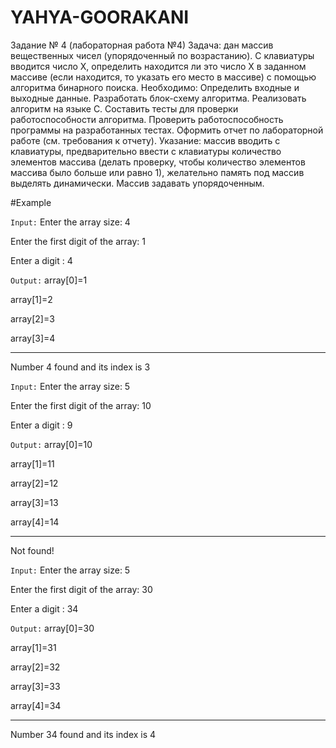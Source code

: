 # YAHYA-GOORAKANI

Задание № 4 (лабораторная работа №4)
 Задача: дан массив вещественных чисел (упорядоченный по возрастанию). С клавиатуры вводится число Х, определить находится ли это число Х в заданном массиве (если находится, то указать его место в массиве) с помощью алгоритма бинарного поиска.
 Необходимо:
 Определить входные и выходные данные.
 Разработать блок-схему алгоритма.
 Реализовать алгоритм на языке С.
 Составить тесты для проверки работоспособности алгоритма.
 Проверить работоспособность программы на разработанных тестах.
 Оформить отчет по лабораторной работе (см. требования к отчету).
 Указание:  массив вводить с клавиатуры, предварительно ввести с клавиатуры количество элементов массива (делать проверку, чтобы количество элементов массива было больше или равно 1), желательно память под массив выделять динамически. Массив задавать упорядоченным.


 #Example

 `Input:`
 Enter the array size: 4

Enter the first digit of the array: 1

Enter a digit : 4

`Output:`
array[0]=1

array[1]=2

array[2]=3

array[3]=4
____________________

Number 4 found and its index is 3

`Input:`
Enter the array size: 5

Enter the first digit of the array: 10

Enter a digit : 9

`Output:`
array[0]=10

array[1]=11

array[2]=12

array[3]=13

array[4]=14
____________________

Not found!

`Input:`
Enter the array size: 5

Enter the first digit of the array: 30

Enter a digit : 34

`Output:`
array[0]=30

array[1]=31

array[2]=32

array[3]=33

array[4]=34
____________________

Number 34 found and its index is 4